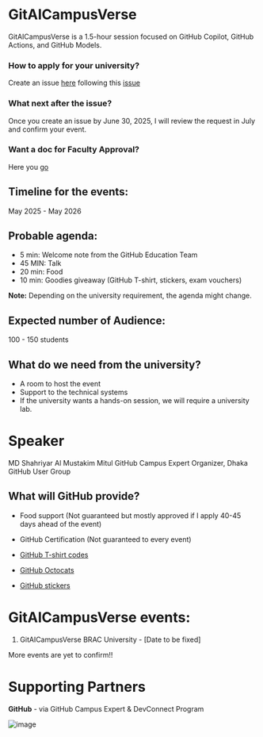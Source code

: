 # GitAICampusVerse

GitAICampusVerse is a 1.5-hour session focused on GitHub Copilot, GitHub Actions, and GitHub Models.

### How to apply for your university?
Create an issue [here](https://github.com/mitul3737/GitAICampusVerse/issues) following this [issue](https://github.com/mitul3737/GitAICampusVerse/issues/1)

### What next after the issue?
Once you create an issue by June 30, 2025, I will review the request in July and confirm your event.


### Want a doc for Faculty Approval?
Here you [go](https://docs.google.com/document/d/1VdMZNbZlF84DxwzjHvY91NdaW6z2gSxoSY9-9r0fhaE/edit?usp=sharing)



## Timeline for the events: 

May 2025 - May 2026

## Probable agenda:
- 5 min: Welcome note from the GitHub Education Team
- 45 MIN: Talk
- 20 min: Food
- 10 min: Goodies giveaway (GitHub T-shirt, stickers, exam vouchers)

**Note:** Depending on the university requirement, the agenda might change.

## Expected number of Audience: 

100 - 150 students


## What do we need from the university?
- A room to host the event
- Support to the technical systems
- If the university wants a hands-on session, we will require a university lab. 


# Speaker 
MD Shahriyar Al Mustakim Mitul
GitHub Campus Expert
Organizer, Dhaka GitHub User Group

## What will GitHub provide?

- Food support (Not guaranteed but mostly approved if I apply 40-45 days ahead of the event)


- GitHub Certification (Not guaranteed to every event)

-  [GitHub T-shirt codes](https://thegithubshop.com/search?type=product&q=T%20shirt)

- [GitHub Octocats](https://thegithubshop.com/search?type=product&q=octocat)

- [GitHub stickers](https://thegithubshop.com/search?type=product&q=stickers)



# GitAICampusVerse events:
1. GitAICampusVerse BRAC University - [Date to be fixed]

More events are yet  to confirm!!

# Supporting Partners

**GitHub** - via GitHub Campus Expert & DevConnect Program

![image](https://github.com/user-attachments/assets/cfe317a1-8306-4aca-aaff-a2e7cb58fa01)
 




